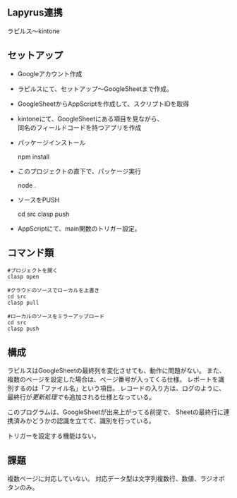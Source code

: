 ##  Lapyrus連携
ラピルス～kintone

##  セットアップ
- Googleアカウント作成
- ラピルスにて、セットアップ～GoogleSheetまで作成。
- GoogleSheetからAppScriptを作成して、スクリプトIDを取得
- kintoneにて、GoogleSheetにある項目を見ながら、    
    同名のフィールドコードを持つアプリを作成

- パッケージインストール

    npm install

- このプロジェクトの直下で、パッケージ実行

    node .

- ソースをPUSH

    cd src
    clasp push

- AppScriptにて、main関数のトリガー設定。


## コマンド類
    #プロジェクトを開く  
    clasp open

    #クラウドのソースでローカルを上書き
    cd src
    clasp pull

    #ローカルのソースをミラーアップロード
    cd src
    clasp push

## 構成
ラピルスはGoogleSheetの最終列を変化させても、動作に問題がない。
また、複数のページを設定した場合は、ページ番号が入ってくる仕様。
レポートを識別するのは「ファイル名」という項目。
レコードの入り方は、ログのように、最終行が*更新処理でも*追加される仕様となっている。

このプログラムは、GoogleSheetが出来上がってる前提で、
Sheetの最終行に連携済みかどうかの認識を立てて、識別を行っている。

トリガーを設定する機能はない。

## 課題
複数ページに対応していない。
対応データ型は文字列複数行、数値、ラジオボタンのみ。

